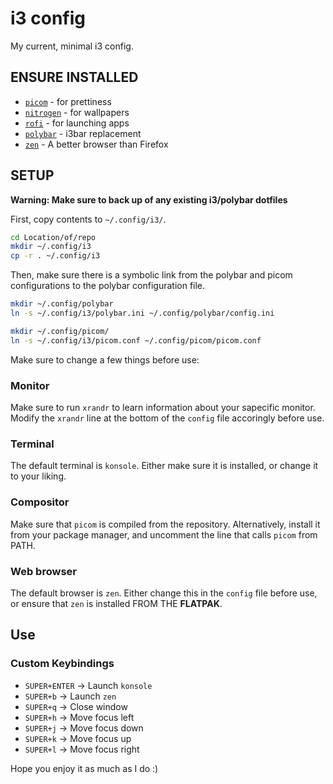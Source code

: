 # i3 config

My current, minimal i3 config.

## ENSURE INSTALLED
 * [`picom`](https://github.com/yshui/picom) - for prettiness
 * [`nitrogen`](https://github.com/nitrogen/nitrogen) - for wallpapers
 * [`rofi`](https://github.com/davatorium/rofi) - for launching apps
 * [`polybar`](https://github.com/polybar/polybar) - i3bar replacement
 * [`zen`](https://flathub.org/apps/app.zen_browser.zen) - A better browser than Firefox

## SETUP
**Warning: Make sure to back up of any existing i3/polybar dotfiles** 

First, copy contents to `~/.config/i3/`.

```zsh
cd Location/of/repo
mkdir ~/.config/i3
cp -r . ~/.config/i3
```

Then, make sure there is a symbolic link from the polybar and picom configurations
to the polybar configuration file.

```zsh
mkdir ~/.config/polybar
ln -s ~/.config/i3/polybar.ini ~/.config/polybar/config.ini

mkdir ~/.config/picom/
ln -s ~/.config/i3/picom.conf ~/.config/picom/picom.conf
```

Make sure to change a few things before use:

### Monitor
Make sure to run `xrandr` to learn information
about your sapecific monitor. Modify the `xrandr`
line at the bottom of the `config` file accoringly
before use.

### Terminal
The default terminal is `konsole`. Either make sure
it is installed, or change it to your liking.

### Compositor
Make sure that `picom` is compiled from
the repository. Alternatively, install it
from your package manager, and uncomment the
line that calls `picom` from PATH.

### Web browser
The default browser is `zen`. Either change this in the
`config` file before use, or ensure that `zen` is installed
FROM THE **FLATPAK**.

## Use

### Custom Keybindings
 * `SUPER+ENTER` -> Launch `konsole`
 * `SUPER+b` -> Launch `zen`
 * `SUPER+q` -> Close window
 * `SUPER+h` -> Move focus left
 * `SUPER+j` -> Move focus down
 * `SUPER+k` -> Move focus up
 * `SUPER+l` -> Move focus right

Hope you enjoy it as much as I do :)

